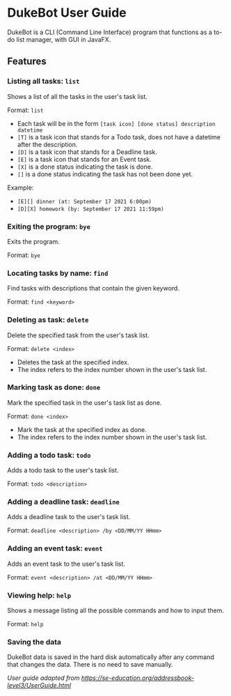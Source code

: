 # DukeBot User Guide

DukeBot is a CLI (Command Line Interface) program that functions as a to-do list manager,
with GUI in JavaFX.

## Features 



### Listing all tasks: ```list```

Shows a list of all the tasks in the user's task list.

Format: ```list```
- Each task will be in the form ```[task icon] [done status] description datetime```
- ```[T]``` is a task icon that stands for a Todo task, does not have a datetime after the description.
- ```[D]``` is a task icon that stands for a Deadline task.
- ```[E]``` is a task icon that stands for an Event task. 
- ```[X]``` is a done status indicating the task is done. 
- ```[]``` is a done status indicating the task has not been done yet.

Example:
- ```[E][] dinner (at: September 17 2021 6:00pm)```
- ```[D][X] homework (by: September 17 2021 11:59pm)```

### Exiting the program: ```bye```

Exits the program.

Format: ```bye```

### Locating tasks by name: ```find```

Find tasks with descriptions that contain the given keyword.

Format: ```find <keyword>```

### Deleting as task: ```delete```

Delete the specified task from the user's task list.

Format: ```delete <index>```
- Deletes the task at the specified index.
- The index refers to the index number shown in the user's task list.

### Marking task as done: ```done```

Mark the specified task in the user's task list as done.

Format: ```done <index>```
- Mark the task at the specified index as done.
- The index refers to the index number shown in the user's task list.

### Adding a todo task: ```todo```

Adds a todo task to the user's task list.

Format: ```todo <description>```

### Adding a deadline task: ```deadline```

Adds a deadline task to the user's task list.

Format: ```deadline <description> /by <DD/MM/YY HHmm>```

### Adding an event task: ```event```

Adds an event task to the user's task list.

Format: ```event <description> /at <DD/MM/YY HHmm>```

### Viewing help: ```help```

Shows a message listing all the possible commands and how to input them.

Format: ```help```

### Saving the data

DukeBot data is saved in the hard disk automatically after any command that changes the data.
There is no need to save manually.


*User guide adapted from https://se-education.org/addressbook-level3/UserGuide.html*
